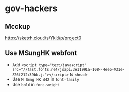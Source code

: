 gov-hackers
===========

Mockup
------

https://sketch.cloud/s/Ykld/p/project0

Use MSungHK webfont
-------------------

- Add `<script type="text/javascript" src="//fast.fonts.net/jsapi/3e11991a-1084-4ee5-931e-826f212c39bb.js"></script>` to `<head>`
- Use `M Sung HK W42` in `font-family`
- Use `bold` in `font-weight`
